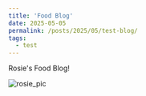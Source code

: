 ```yaml
---
title: 'Food Blog'
date: 2025-05-05
permalink: /posts/2025/05/test-blog/
tags:
  - test
---
```


Rosie's Food Blog!

![rosie_pic](/images/rosie.jpg)
